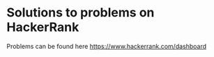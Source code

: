 # Solutions to problems on HackerRank
Problems can be found here https://www.hackerrank.com/dashboard
